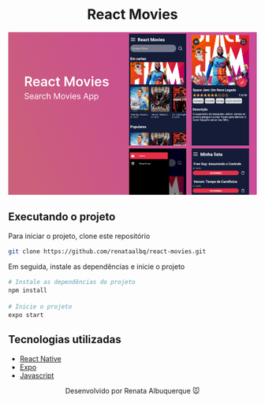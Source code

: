 <h1 align="center">React Movies</h1> 


![](./assets/newBanner.png)


## Executando o projeto

Para iniciar o projeto, clone este repositório

```bash
git clone https://github.com/renataalbq/react-movies.git
```

Em seguida, instale as dependências e inicie o projeto

```bash
# Instale as dependências do projeto
npm install

# Inicie o projeto
expo start
```

## Tecnologias utilizadas
- [React Native](https://reactnative.dev/docs/getting-started)
- [Expo](https://docs.expo.io/)
- [Javascript](https://developer.mozilla.org/pt-BR/docs/Web/JavaScript)


<div align="center">
  <p>Desenvolvido por Renata Albuquerque 🐭 </p>
</div
